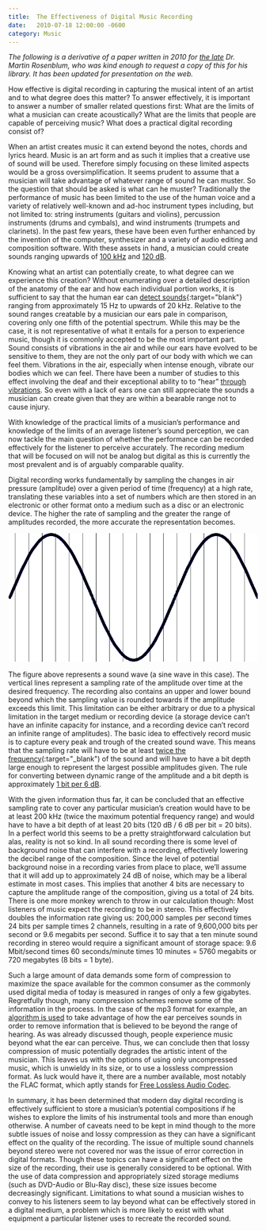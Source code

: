 ```yaml
---
title:  The Effectiveness of Digital Music Recording
date:   2010-07-18 12:00:00 -0600
category: Music
---
```


*The following is a derivative of a paper written in 2010 for [the late](https://shepherdexpress.com/music/on-music/update-memorial-service-dr.-martin-jack-rosenblum-planned-thursday/)
Dr. Martin Rosenblum, who was kind enough to request a copy of this for his library. It has been updated for presentation
on the web.*

How effective is digital recording in capturing the musical intent of an artist and to what degree does this matter?
To answer effectively, it is important to answer a number of smaller related questions first: What are the limits of what
a musician can create acoustically? What are the limits that people are capable of perceiving music? What does a practical
digital recording consist of?

When an artist creates music it can extend beyond the notes, chords and lyrics heard. Music is an art form and as such it
implies that a creative use of sound will be used. Therefore simply focusing on these limited aspects would be a gross
oversimplification. It seems prudent to assume that a musician will take advantage of whatever range of sound he can muster.
So the question that should be asked is what can he muster? Traditionally the performance of music has been limited to the use
of the human voice and a variety of relatively well-known and ad-hoc instrument types including, but not limited to: string
instruments (guitars and violins), percussion instruments (drums and cymbals), and wind instruments (trumpets and clarinets).
In the past few years, these have been even further enhanced by the invention of the computer, synthesizer and a variety of
audio editing and composition software. With these assets in hand, a musician could create sounds ranging upwards of
[100 kHz](http://www.its.caltech.edu/~boyk/spectra/spectra.htm) and [120 dB](http://www.guinnessworldrecords.com/world-records/loudest-blow-of-an-alphorn).

Knowing what an artist can potentially create, to what degree can we experience this creation? Without enumerating over a
detailed description of the anatomy of the ear and how each individual portion works, it is sufficient to say that the human
ear can [detect sounds](http://hypertextbook.com/facts/2003/ChrisDAmbrose.shtml){:target="blank"} ranging from approximately
15 Hz to upwards of 20 kHz. Relative to the sound ranges creatable by a musician our ears pale in comparison, covering only one
fifth of the potential spectrum. While this may be the case, it is not representative of what it entails for a person to
experience music, though it is commonly accepted to be the most important part. Sound consists of vibrations in the air and while
our ears have evolved to be sensitive to them, they are not the only part of our body with which we can feel them. Vibrations in
the air, especially when intense enough, vibrate our bodies which we can feel. There have been a number of studies to this effect
involving the deaf and their exceptional ability to to “hear” [through vibrations](http://www.scientificamerican.com/article.cfm?id=brain-scans-show-deaf-sub).
So even with a lack of ears one can still appreciate the sounds a musician can create given that they are within a bearable range
not to cause injury.

With knowledge of the practical limits of a musician’s performance and knowledge of the limits of an average listener’s sound
perception, we can now tackle the main question of whether the performance can be recorded effectively for the listener to perceive
accurately. The recording medium that will be focused on will not be analog but digital as this is currently the most prevalent and
is of arguably comparable quality.

Digital recording works fundamentally by sampling the changes in air pressure (amplitude) over a given period of time (frequency)
at a high rate, translating these variables into a set of numbers which are then stored in an electronic or other format onto a medium
such as a disc or an electronic device. The higher the rate of sampling and the greater the range of amplitudes recorded, the more
accurate the representation becomes.

![Sine Wave w/ Sampling](/media-library/music/sine-wave-sampling.png "Sine Wave w/ Sampling")

The figure above represents a sound wave (a sine wave in this case). The vertical lines represent a sampling rate of the
amplitude over time at the desired frequency. The recording also contains an upper and lower bound beyond which the sampling
value is rounded towards if the amplitude exceeds this limit. This limitation can be either arbitrary or due to a physical
limitation in the target medium or recording device (a storage device can’t have an infinite capacity for instance, and a
recording device can’t record an infinite range of amplitudes). The basic idea to effectively record music is to capture every
peak and trough of the created sound wave. This means that the sampling rate will have to be at least
[twice the frequency](http://www.rctn.org/bruno/npb261/aliasing.pdf)(:target="_blank") of the sound and will have to have a
bit depth large enough to represent the largest possible amplitudes given. The rule for converting between dynamic range of
the amplitude and a bit depth is approximately [1 bit per 6 dB](https://micro.magnet.fsu.edu/primer/digitalimaging/concepts/dynamicrange.html).

With the given information thus far, it can be concluded that an effective sampling rate to cover any particular musician’s
creation would have to be at least 200 kHz (twice the maximum potential frequency range) and would have to have a bit depth
of at least 20 bits (120 dB / 6 dB per bit = 20 bits). In a perfect world this seems to be a pretty straightforward calculation
but alas, reality is not so kind. In all sound recording there is some level of background noise that can interfere with a
recording, effectively lowering the decibel range of the composition. Since the level of potential background noise in a recording
varies from place to place, we’ll assume that it will add up to approximately 24 dB of noise, which may be a liberal estimate in
most cases. This implies that another 4 bits are necessary to capture the amplitude range of the composition, giving us a total
of 24 bits. There is one more monkey wrench to throw in our calculation though: Most listeners of music expect the recording to
be in stereo. This effectively doubles the information rate giving us: 200,000 samples per second times 24 bits per sample times
2 channels, resulting in a rate of 9,600,000 bits per second or 9.6 megabits per second. Suffice it to say that a ten minute sound
recording in stereo would require a significant amount of storage space: 9.6 Mbit/second times 60 seconds/minute times 10 minutes =
5760 megabits or 720 megabytes (8 bits = 1 byte).

Such a large amount of data demands some form of compression to maximize the space available for the common consumer as the
commonly used digital media of today is measured in ranges of only a few gigabytes. Regretfully though, many compression schemes
remove some of the information in the process. In the case of the mp3 format for example, an
[algorithm is used](https://cs.stanford.edu/people/eroberts/courses/soco/projects/2000-01/data-compression/lossy/mp3/concept.htm)
to take advantage of how the ear perceives sounds in order to remove information that is believed to be beyond the range of hearing.
As was already discussed though, people experience music beyond what the ear can perceive. Thus, we can conclude then that lossy
compression of music potentially degrades the artistic intent of the musician. This leaves us with the options of using only
uncompressed music, which is unwieldy in its size, or to use a lossless compression format. As luck would have it, there are a
number available, most notably the FLAC format, which aptly stands for [Free Lossless Audio Codec](http://flac.sourceforge.net/).

In summary, it has been determined that modern day digital recording is effectively sufficient to store a musician’s potential
compositions if he wishes to explore the limits of his instrumental tools and more than enough otherwise. A number of caveats need
to be kept in mind though to the more subtle issues of noise and lossy compression as they can have a significant effect on the
quality of the recording. The issue of multiple sound channels beyond stereo were not covered nor was the issue of error correction
in digital formats. Though these topics can have a significant effect on the size of the recording, their use is generally
considered to be optional. With the use of data compression and appropriately sized storage mediums (such as DVD-Audio or Blu-Ray
disc), these size issues become decreasingly significant. Limitations to what sound a musician wishes to convey to his listeners
seem to lay beyond what can be effectively stored in a digital medium, a problem which is more likely to exist with what equipment
a particular listener uses to recreate the recorded sound.
